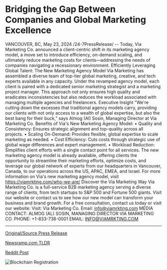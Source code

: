 # Bridging the Gap Between Companies and Global Marketing Excellence

VANCOUVER, BC, May 23, 2024 /24-7PressRelease/ -- Today, Via Marketing Co. announced a client-centric shift in its marketing agency model, a move set to introduce efficiency, on-demand scaling, and ultimately reduce marketing costs for clients—addressing the needs of companies navigating a recessionary environment.  Efficiently Leveraging Global Talent: The New Marketing Agency Model Via Marketing has assembled a diverse team of top-tier global marketing, creative, and tech experts available in any capacity. Under the revamped agency model, each client is paired with a dedicated senior marketing strategist and a marketing project manager. This approach not only ensures high quality and eradicates inconsistencies but also reduces the workload associated with managing multiple agencies and freelancers.  Executive Insight "We're cutting down the excesses that traditional agency models carry, providing our clients with not only access to a wealth of global expertise, but also the best bang for their buck," says Almog (Al) Sosin, Managing Director at Via Marketing Co.  Benefits of Via's New Marketing Agency Model: • Quality and Consistency: Ensures strategic alignment and top-quality across all projects. • Scaling On-Demand: Provides flexible, global expertise to scale marketing as needed. • Cost Efficiency: Cuts costs through strategic use of global wage differences and expert management. • Workload Reduction: Simplifies client efforts with a single contact point for all services.  The new marketing agency model is already available, offering clients the opportunity to streamline their marketing efforts, optimize costs, and leverage our global network of experts from our headquarters in Vancouver, Canada, to our operations across the US, APAC, EMEA, and Israel. For more information on Via's new marketing agency model, visit https://viamrkting.com/who-we-are/  Discover the Via Marketing Way Via Marketing Co. is a full-service B2B marketing agency serving a diverse range of clients, from tech startups to S&P 500 and Fortune 500 giants.  Visit our website or contact us to see how our new model can transform your business and brand growth.  For a free consultation, contact us today or visit our website: Visit: Via Marketing Co. Email: info@viamrkting.com  MEDIA CONTACT: ALMOG (AL) SOSIN, MANAGING DIRECTOR VIA MARKETING CO. PHONE: +1-833-738-0001 EMAIL: INFO@VIAMRKTING.COM 

---

[Original/Source Press Release](https://www.24-7pressrelease.com/press-release/511087/bridging-the-gap-between-companies-and-global-marketing-excellence)
                    

[Newsramp.com TLDR](None) 



[Reddit Post](https://www.reddit.com/r/MarketingNewsramp/comments/1cymtrk/via_marketing_co_introduces_clientcentric_shift/) 



![Blockchain Registration](https://cdn.newsramp.app/24-7PressRelease/qrcode/245/23/quitDsYu.webp)